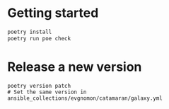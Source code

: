 # Getting started

```bash
poetry install
poetry run poe check
```

# Release a new version

```
poetry version patch
# Set the same version in ansible_collections/evgnomon/catamaran/galaxy.yml
```

